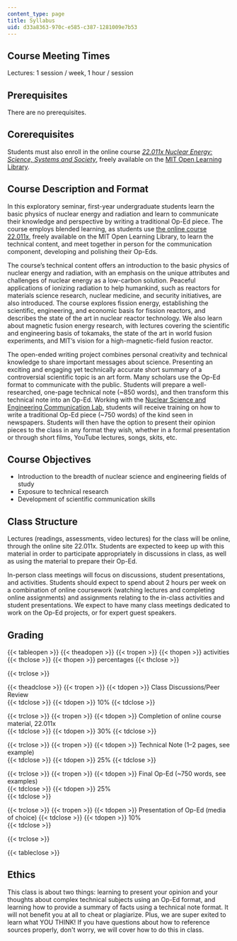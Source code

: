 ```yaml
---
content_type: page
title: Syllabus
uid: d33a8363-970c-e585-c387-1281009e7b53
---
```


Course Meeting Times
--------------------

Lectures: 1 session / week, 1 hour / session

Prerequisites
-------------

There are no prerequisites.

Corerequisites
--------------

Students must also enroll in the online course _[22.011x Nuclear Energy: Science, Systems and Society](http://openlearninglibrary.mit.edu/courses/course-v1:MITx+22.011x+3T2018/about)_, freely available on the [MIT Open Learning Library](https://openlearning.mit.edu/courses-programs/open-learning-library).

Course Description and Format
-----------------------------

In this exploratory seminar, first-year undergraduate students learn the basic physics of nuclear energy and radiation and learn to communicate their knowledge and perspective by writing a traditional Op-Ed piece. The course employs blended learning, as students use [the online course 22.011x](http://openlearninglibrary.mit.edu/courses/course-v1:MITx+22.011x+3T2018/about), freely available on the MIT Open Learning Library, to learn the technical content, and meet together in person for the communication component, developing and polishing their Op-Eds.

The course’s technical content offers an introduction to the basic physics of nuclear energy and radiation, with an emphasis on the unique attributes and challenges of nuclear energy as a low-carbon solution. Peaceful applications of ionizing radiation to help humankind, such as reactors for materials science research, nuclear medicine, and security initiatives, are also introduced. The course explores fission energy, establishing the scientific, engineering, and economic basis for fission reactors, and describes the state of the art in nuclear reactor technology. We also learn about magnetic fusion energy research, with lectures covering the scientific and engineering basis of tokamaks, the state of the art in world fusion experiments, and MIT’s vision for a high-magnetic-field fusion reactor.

The open-ended writing project combines personal creativity and technical knowledge to share important messages about science. Presenting an exciting and engaging yet technically accurate short summary of a controversial scientific topic is an art form. Many scholars use the Op-Ed format to communicate with the public. Students will prepare a well-researched, one-page technical note (~850 words), and then transform this technical note into an Op-Ed. Working with the [Nuclear Science and Engineering Communication Lab](http://mitcommlab.mit.edu/nse/about-the-lab/), students will receive training on how to write a traditional Op-Ed piece (~750 words) of the kind seen in newspapers. Students will then have the option to present their opinion pieces to the class in any format they wish, whether in a formal presentation or through short films, YouTube lectures, songs, skits, etc.

Course Objectives
-----------------

*   Introduction to the breadth of nuclear science and engineering fields of study
*   Exposure to technical research
*   Development of scientific communication skills

Class Structure
---------------

Lectures (readings, assessments, video lectures) for the class will be online, through the online site 22.011x. Students are expected to keep up with this material in order to participate appropriately in discussions in class, as well as using the material to prepare their Op-Ed.

In-person class meetings will focus on discussions, student presentations, and activities. Students should expect to spend about 2 hours per week on a combination of online coursework (watching lectures and completing online assignments) and assignments relating to the in-class activities and student presentations. We expect to have many class meetings dedicated to work on the Op-Ed projects, or for expert guest speakers.

Grading
-------

{{< tableopen >}}
{{< theadopen >}}
{{< tropen >}}
{{< thopen >}}
activities
{{< thclose >}}
{{< thopen >}}
percentages
{{< thclose >}}

{{< trclose >}}

{{< theadclose >}}
{{< tropen >}}
{{< tdopen >}}
﻿Class Discussions/Peer Review  
{{< tdclose >}}
{{< tdopen >}}
10%
{{< tdclose >}}

{{< trclose >}}
{{< tropen >}}
{{< tdopen >}}
﻿Completion of online course material, 22.011x  
{{< tdclose >}}
{{< tdopen >}}
30%
{{< tdclose >}}

{{< trclose >}}
{{< tropen >}}
{{< tdopen >}}
﻿Technical Note (1–2 pages, see example)  
{{< tdclose >}}
{{< tdopen >}}
25%
{{< tdclose >}}

{{< trclose >}}
{{< tropen >}}
{{< tdopen >}}
﻿Final Op-Ed (~750 words, see examples)  
{{< tdclose >}}
{{< tdopen >}}
﻿25%  
{{< tdclose >}}

{{< trclose >}}
{{< tropen >}}
{{< tdopen >}}
Presentation of Op-Ed (media of choice)
{{< tdclose >}}
{{< tdopen >}}
﻿10%  
{{< tdclose >}}

{{< trclose >}}

{{< tableclose >}}

Ethics
------

This class is about two things: learning to present your opinion and your thoughts about complex technical subjects using an Op-Ed format, and learning how to provide a summary of facts using a technical note format. It will not benefit you at all to cheat or plagiarize. Plus, we are super exited to learn what YOU THINK! If you have questions about how to reference sources properly, don't worry, we will cover how to do this in class.